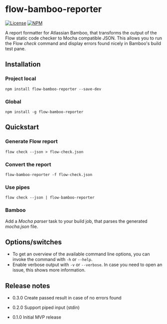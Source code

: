 # flow-bamboo-reporter

[![License][ico-license]][link-license]
[![NPM][ico-npm]][link-npm]

A report formatter for Atlassian Bamboo, that transforms the output of the Flow static code checker to Mocha compatible JSON. This allows you to run the Flow _check_ command and display errors found nicely in Bamboo's build test pane.

## Installation
### Project local
```
npm install flow-bamboo-reporter --save-dev
```
### Global
```
npm install -g flow-bamboo-reporter
```

## Quickstart

### Generate Flow report
```
flow check --json > flow-check.json
```
### Convert the report
```
flow-bamboo-reporter -f flow-check.json
```
### Use pipes
```
flow check --json | flow-bamboo-reporter
```
### Bamboo
Add a _Mocha parser_ task to your build job, that parses the generated _mocha.json_ file.

## Options/switches
* To get an overview of the available command line options, you can invoke the command with `-h` or `--help`.
* Enable verbose output with `-v` or `--verbose`. In case you need to open an issue, this shows more information.

## Release notes

* 0.3.0
  Create passed result in case of no errors found

* 0.2.0
  Support piped input (stdin)

* 0.1.0
  Initial MVP release

[ico-license]: https://img.shields.io/github/license/hyperbrain/flow-bamboo-reporter.svg
[ico-npm]: https://img.shields.io/npm/v/flow-bamboo-reporter.svg
[link-license]: ./blob/master/LICENSE
[link-npm]: https://www.npmjs.com/package/flow-bamboo-reporter
